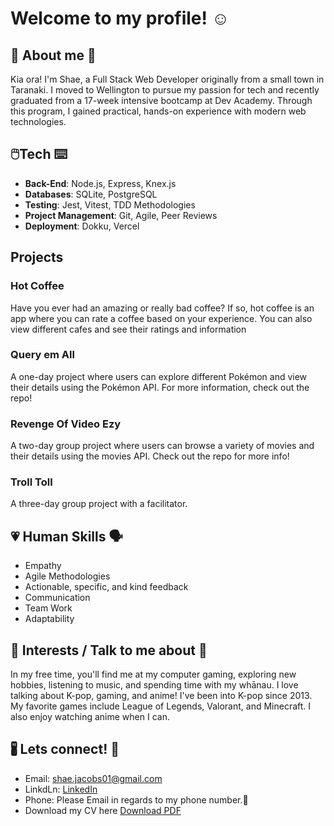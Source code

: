 # Welcome to my profile! ☺️
## 💚 About me 💚
Kia ora! I'm Shae, a Full Stack Web Developer originally from a small town in Taranaki. I moved to Wellington to pursue my passion for tech and recently graduated from a 17-week intensive bootcamp at Dev Academy. Through this program, I gained practical, hands-on experience with modern web technologies.
## 🖱️Tech ⌨️
- **Back-End**: Node.js, Express, Knex.js 
- **Databases**: SQLite, PostgreSQL 
- **Testing**: Jest, Vitest, TDD Methodologies
- **Project Management**: Git, Agile, Peer Reviews
- **Deployment**: Dokku, Vercel
## Projects 
### Hot Coffee
Have you ever had an amazing or really bad coffee? If so, hot coffee is an app where you can rate a coffee based on your experience. You can also view different cafes and see their ratings and information
### Query em All
A one-day project where users can explore different Pokémon and view their details using the Pokémon API. For more information, check out the repo!
### Revenge Of Video Ezy
A two-day group project where users can browse a variety of movies and their details using the movies API. Check out the repo for more info!
### Troll Toll
A three-day group project with a facilitator.
## 💗 Human Skills 🗣️
- Empathy
- Agile Methodologies
- Actionable, specific, and kind feedback
- Communication
- Team Work
- Adaptability
## 🎵 Interests / Talk to me about 👾
In my free time, you'll find me at my computer gaming, exploring new hobbies, listening to music, and spending time with my whānau. I love talking about K-pop, gaming, and anime! I've been into K-pop since 2013. My favorite games include League of Legends, Valorant, and Minecraft. I also enjoy watching anime when I can.
## 🖁 Lets connect! 📧
- Email: shae.jacobs01@gmail.com
- LinkdLn: [LinkedIn](https://www.linkedin.com/in/shae-jacobs/) 
- Phone: Please Email in regards to my phone number.💚
- Download my CV here [Download PDF](https://github.com/Shae-Jacobs/CV/blob/main/Shae%20Jacobs%20CV.pdf)
<!---
Shae-Jacobs/Shae-Jacobs is a ✨ special ✨ repository because its `README.md` (this file) appears on your GitHub profile.
You can click the Preview link to take a look at your changes.
--->

